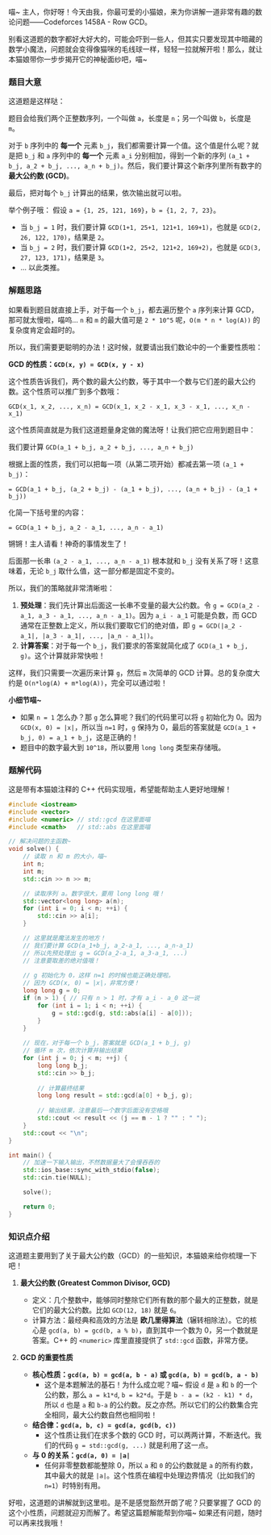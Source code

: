 喵~ 主人，你好呀！今天由我，你最可爱的小猫娘，来为你讲解一道非常有趣的数论问题——Codeforces 1458A - Row GCD。

别看这道题的数字都好大好大的，可能会吓到一些人，但其实只要发现其中暗藏的数学小魔法，问题就会变得像猫咪的毛线球一样，轻轻一拉就解开啦！那么，就让本猫娘带你一步步揭开它的神秘面纱吧，喵~

### 题目大意

这道题是这样哒：

题目会给我们两个正整数序列，一个叫做 `a`，长度是 `n`；另一个叫做 `b`，长度是 `m`。

对于 `b` 序列中的 **每一个** 元素 `b_j`，我们都需要计算一个值。这个值是什么呢？就是把 `b_j` 和 `a` 序列中的 **每一个** 元素 `a_i` 分别相加，得到一个新的序列 `(a_1 + b_j, a_2 + b_j, ..., a_n + b_j)`。然后，我们要计算这个新序列里所有数字的 **最大公约数 (GCD)**。

最后，把对每个 `b_j` 计算出的结果，依次输出就可以啦。

举个例子哦：
假设 `a = {1, 25, 121, 169}`，`b = {1, 2, 7, 23}`。

*   当 `b_j = 1` 时，我们要计算 `GCD(1+1, 25+1, 121+1, 169+1)`，也就是 `GCD(2, 26, 122, 170)`，结果是 `2`。
*   当 `b_j = 2` 时，我们要计算 `GCD(1+2, 25+2, 121+2, 169+2)`，也就是 `GCD(3, 27, 123, 171)`，结果是 `3`。
*   ... 以此类推。

### 解题思路

如果看到题目就直接上手，对于每一个 `b_j`，都去遍历整个 `a` 序列来计算 GCD，那可就太慢啦，喵呜... `n` 和 `m` 的最大值可是 `2 * 10^5` 呢，`O(m * n * log(A))` 的复杂度肯定会超时的。

所以，我们需要更聪明的办法！这时候，就要请出我们数论中的一个重要性质啦：

**GCD 的性质：`GCD(x, y) = GCD(x, y - x)`**

这个性质告诉我们，两个数的最大公约数，等于其中一个数与它们差的最大公约数。这个性质可以推广到多个数哦：

`GCD(x_1, x_2, ..., x_n) = GCD(x_1, x_2 - x_1, x_3 - x_1, ..., x_n - x_1)`

这个性质简直就是为我们这道题量身定做的魔法呀！让我们把它应用到题目中：

我们要计算 `GCD(a_1 + b_j, a_2 + b_j, ..., a_n + b_j)`

根据上面的性质，我们可以把每一项（从第二项开始）都减去第一项 `(a_1 + b_j)`：

`= GCD(a_1 + b_j, (a_2 + b_j) - (a_1 + b_j), ..., (a_n + b_j) - (a_1 + b_j))`

化简一下括号里的内容：

`= GCD(a_1 + b_j, a_2 - a_1, ..., a_n - a_1)`

锵锵！主人请看！神奇的事情发生了！

后面那一长串 `(a_2 - a_1, ..., a_n - a_1)` 根本就和 `b_j` 没有关系了呀！这意味着，无论 `b_j` 取什么值，这一部分都是固定不变的。

所以，我们的策略就非常清晰啦：

1.  **预处理**：我们先计算出后面这一长串不变量的最大公约数。令 `g = GCD(a_2 - a_1, a_3 - a_1, ..., a_n - a_1)`。因为 `a_i - a_1` 可能是负数，而 GCD 通常在正整数上定义，所以我们要取它们的绝对值，即 `g = GCD(|a_2 - a_1|, |a_3 - a_1|, ..., |a_n - a_1|)`。
2.  **计算答案**：对于每一个 `b_j`，我们要求的答案就简化成了 `GCD(a_1 + b_j, g)`。这个计算就非常快啦！

这样，我们只需要一次遍历来计算 `g`，然后 `m` 次简单的 GCD 计算。总的复杂度大约是 `O(n*log(A) + m*log(A))`，完全可以通过啦！

**小细节喵~**
*   如果 `n = 1` 怎么办？那 `g` 怎么算呢？我们的代码里可以将 `g` 初始化为 0。因为 `GCD(x, 0) = |x|`，所以当 `n=1` 时，`g` 保持为 0，最后的答案就是 `GCD(a_1 + b_j, 0) = a_1 + b_j`，这是正确的！
*   题目中的数字最大到 `10^18`，所以要用 `long long` 类型来存储哦。

### 题解代码

这是带有本猫娘注释的 C++ 代码实现哦，希望能帮助主人更好地理解！

```cpp
#include <iostream>
#include <vector>
#include <numeric> // std::gcd 在这里面喵
#include <cmath>   // std::abs 在这里面喵

// 解决问题的主函数~
void solve() {
    // 读取 n 和 m 的大小，喵~
    int n;
    int m;
    std::cin >> n >> m;

    // 读取序列 a。数字很大，要用 long long 哦！
    std::vector<long long> a(n);
    for (int i = 0; i < n; ++i) {
        std::cin >> a[i];
    }

    // 这里就是魔法发生的地方！
    // 我们要计算 GCD(a_1+b_j, a_2-a_1, ..., a_n-a_1)
    // 所以先预处理出 g = GCD(a_2-a_1, a_3-a_1, ...)
    // 注意要取差的绝对值哦！
    
    // g 初始化为 0，这样 n=1 的时候也能正确处理啦。
    // 因为 GCD(x, 0) = |x|，非常方便！
    long long g = 0;
    if (n > 1) { // 只有 n > 1 时，才有 a_i - a_0 这一说
        for (int i = 1; i < n; ++i) {
            g = std::gcd(g, std::abs(a[i] - a[0]));
        }
    }
    
    // 现在，对于每一个 b_j，答案就是 GCD(a_1 + b_j, g)
    // 循环 m 次，依次计算并输出结果
    for (int j = 0; j < m; ++j) {
        long long b_j;
        std::cin >> b_j;
        
        // 计算最终结果
        long long result = std::gcd(a[0] + b_j, g);
        
        // 输出结果，注意最后一个数字后面没有空格哦
        std::cout << result << (j == m - 1 ? "" : " ");
    }
    std::cout << "\n";
}

int main() {
    // 加速一下输入输出，不然数据量大了会慢吞吞的
    std::ios_base::sync_with_stdio(false);
    std::cin.tie(NULL);

    solve();

    return 0;
}
```

### 知识点介绍

这道题主要用到了关于最大公约数（GCD）的一些知识，本猫娘来给你梳理一下吧！

1.  **最大公约数 (Greatest Common Divisor, GCD)**
    *   定义：几个整数中，能够同时整除它们所有数的那个最大的正整数，就是它们的最大公约数。比如 `GCD(12, 18)` 就是 `6`。
    *   计算方法：最经典和高效的方法是 **欧几里得算法**（辗转相除法）。它的核心是 `gcd(a, b) = gcd(b, a % b)`，直到其中一个数为 0，另一个数就是答案。C++ 的 `<numeric>` 库里直接提供了 `std::gcd` 函数，非常方便。

2.  **GCD 的重要性质**
    *   **核心性质：`gcd(a, b) = gcd(a, b - a)` 或 `gcd(a, b) = gcd(b, a - b)`**
        *   这个是本题解法的基石！为什么成立呢？喵~ 假设 `d` 是 `a` 和 `b` 的一个公约数，那么 `a = k1*d`, `b = k2*d`。于是 `b - a = (k2 - k1) * d`，所以 `d` 也是 `a` 和 `b-a` 的公约数。反之亦然。所以它们的公约数集合完全相同，最大公约数自然也相同啦！
    *   **结合律：`gcd(a, b, c) = gcd(a, gcd(b, c))`**
        *   这个性质让我们在求多个数的 GCD 时，可以两两计算，不断迭代。我们的代码 `g = std::gcd(g, ...)` 就是利用了这一点。
    *   **与 0 的关系：`gcd(a, 0) = |a|`**
        *   任何非零整数都能整除 0，所以 `a` 和 `0` 的公约数就是 `a` 的所有约数，其中最大的就是 `|a|`。这个性质在编程中处理边界情况（比如我们的 `n=1`）时特别有用。

好啦，这道题的讲解就到这里啦。是不是感觉豁然开朗了呢？只要掌握了 GCD 的这个小性质，问题就迎刃而解了。希望这篇题解能帮到你喵~ 如果还有问题，随时可以再来找我哦！
